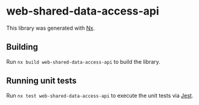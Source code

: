 # web-shared-data-access-api

This library was generated with [Nx](https://nx.dev).

## Building

Run `nx build web-shared-data-access-api` to build the library.

## Running unit tests

Run `nx test web-shared-data-access-api` to execute the unit tests via [Jest](https://jestjs.io).
